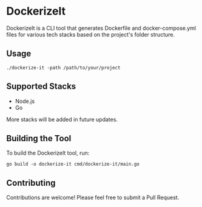 # DockerizeIt

DockerizeIt is a CLI tool that generates Dockerfile and docker-compose.yml files for various tech stacks based on the project's folder structure.

## Usage

```
./dockerize-it -path /path/to/your/project
```

## Supported Stacks

- Node.js
- Go

More stacks will be added in future updates.

## Building the Tool

To build the DockerizeIt tool, run:

```
go build -o dockerize-it cmd/dockerize-it/main.go
```

## Contributing

Contributions are welcome! Please feel free to submit a Pull Request.
